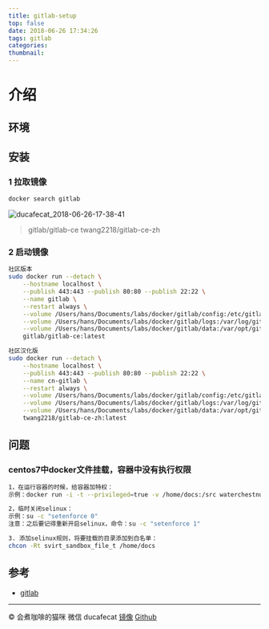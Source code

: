 ```yaml
---
title: gitlab-setup
top: false
date: 2018-06-26 17:34:26
tags: gitlab
categories:
thumbnail:
---
```


# 介绍

## 环境

## 安装

### 1 拉取镜像

```bash
docker search gitlab
```

![ducafecat_2018-06-26-17-38-41](http://oflimcy5e.bkt.clouddn.com/ducafecat_2018-06-26-17-38-41.png)

> gitlab/gitlab-ce
> twang2218/gitlab-ce-zh

### 2 启动镜像

```bash
社区版本
sudo docker run --detach \
    --hostname localhost \
    --publish 443:443 --publish 80:80 --publish 22:22 \
    --name gitlab \
    --restart always \
    --volume /Users/hans/Documents/labs/docker/gitlab/config:/etc/gitlab \
    --volume /Users/hans/Documents/labs/docker/gitlab/logs:/var/log/gitlab \
    --volume /Users/hans/Documents/labs/docker/gitlab/data:/var/opt/gitlab \
    gitlab/gitlab-ce:latest

社区汉化版
sudo docker run --detach \
    --hostname localhost \
    --publish 443:443 --publish 80:80 --publish 22:22 \
    --name cn-gitlab \
    --restart always \
    --volume /Users/hans/Documents/labs/docker/gitlab/config:/etc/gitlab \
    --volume /Users/hans/Documents/labs/docker/gitlab/logs:/var/log/gitlab \
    --volume /Users/hans/Documents/labs/docker/gitlab/data:/var/opt/gitlab \
    twang2218/gitlab-ce-zh:latest
```

## 问题

### centos7中docker文件挂载，容器中没有执行权限

```bash
1，在运行容器的时候，给容器加特权：
示例：docker run -i -t --privileged=true -v /home/docs:/src waterchestnut/nodejs:0.12.0

2，临时关闭selinux：
示例：su -c "setenforce 0"
注意：之后要记得重新开启selinux，命令：su -c "setenforce 1"

3. 添加selinux规则，将要挂载的目录添加到白名单：
chcon -Rt svirt_sandbox_file_t /home/docs
```

## 参考

* [gitlab](https://gitlab.com/)

---

© 会煮咖啡的猫咪
微信 ducafecat
[镜像](ducafecat.github.io) [Github](https://github.com/ducafecat)
